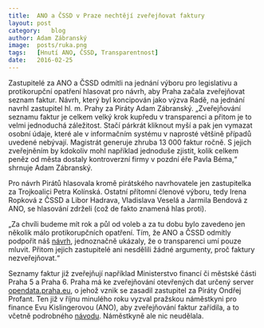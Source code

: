 ```yaml
---
title:	ANO a ČSSD v Praze nechtějí zveřejňovat faktury
layout:	post
category:	blog
author:	Adam Zábranský
image:	posts/ruka.png
tags:	[Hnutí ANO, ČSSD, Transparentnost]
date:	2016-02-25
---
```


Zastupitelé za ANO a ČSSD odmítli na jednání výboru pro legislativu a protikorupční opatření hlasovat pro návrh, aby Praha začala zveřejňovat seznam faktur. Návrh, který byl koncipován jako výzva Radě, na jednání navrhl zastupitel hl. m. Prahy za Piráty Adam Zábranský. „Zveřejňování seznamu faktur je celkem velký krok kupředu v transparenci a přitom je to velmi jednoduchá záležitost. Stačí párkrát kliknout myší a pak jen vymazat osobní údaje, které ale v informačním systému v naprosté většině případů uvedené nebývají. Magistrát generuje zhruba 13 000 faktur ročně. S jejich zveřejněním by kdokoliv mohl například jednoduše zjistit, kolik celkem peněz od města dostaly kontroverzní firmy v pozdní éře Pavla Béma,“ shrnuje Adam Zábranský.

Pro návrh Pirátů hlasovala kromě pirátského navrhovatele jen zastupitelka za Trojkoalici Petra Kolínská. Ostatní přítomní členové výboru, tedy Irena Ropková z ČSSD a Libor Hadrava, Vladislava Veselá a Jarmila Bendová z ANO, se hlasování zdrželi (což de fakto znamená hlas proti).

„Za chvíli budeme mít rok a půl od voleb a za tu dobu bylo zavedeno jen několik málo protikorupčních opatření. Tím, že ANO a ČSSD odmítly podpořit náš [návrh](https://github.com/pirati-cz/KlubPraha/blob/master/spisy/2015/201-zverejnovani-faktur/zverejnovani-faktur.md), jednoznačně ukázaly, že o transparenci umí pouze mluvit. Přitom jejich zastupitelé ani nesdělili žádné argumenty, proč faktury nezveřejňovat.“

Seznamy faktur již zveřejňují například Ministerstvo financí či městské části Praha 5 a Praha 6. Praha má ke zveřejňování otevřených dat určený server [opendata.praha.eu](http://opendata.praha.eu/), o jehož vznik se zasadil zastupitel za Piráty Ondřej Profant. Ten již v říjnu minulého roku vyzval pražskou náměstkyni pro finance Evu Kislingerovou (ANO), aby zveřejňování faktur zařídila, a to včetně podrobného [návodu](https://github.com/pirati-cz/KlubPraha/blob/master/materialy/navod/navod-druhy.md). Náměstkyně ale nic neudělala.


